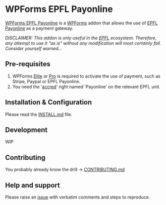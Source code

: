 # WPForms EPFL Payonline

[WPForms EPFL Payonline] is a [WPForms] addon that allows the
use of [EPFL Payonline] as a payment gateway.

_DISCLAIMER: This addon is only useful in the [EPFL] ecosystem. Therefore, any attempt to use it "as is" without any modification will most certainly fail. Consider yourself warned..._

## Pre-requisites

  1. WPForms [Elite] or [Pro] is required to activate the use of
     payment, such as Stripe, Paypal or EPFL Payonline.
  2. You need the '[accred](https://accred.epfl.ch/)' right named 'Payonline' 
     on the relevant EPFL unit.

## Installation & Configuration

Please read the [INSTALL.md] file.

## Development

WIP

## Contributing

You probably already know the drill → [CONTRIBUTING.md]

## Help and support

Please raise an [issue] with verbatim comments and steps to reproduce.


[EPFL]: https://www.epfl.ch
[EPFL Payonline]: https://payonline.epfl.ch
[WPForms EPFL Payonline]: https://github.com/epfl-idevelop/wpforms-epfl-payonline
[latest release]: https://github.com/epfl-idevelop/wpforms-epfl-payonline/releases/latest
[issue]: https://github.com/epfl-idevelop/wpforms-epfl-payonline/issues
[WPForms]: https://wpforms.com/
[Elite]: https://wpforms.com/checkout?edd_action=add_to_cart&download_id=290232&discount=SAVE50
[Pro]: https://wpforms.com/checkout?edd_action=add_to_cart&download_id=290008&discount=SAVE50
[INSTALL.md]: https://github.com/epfl-idevelop/wpforms-epfl-payonline/blob/master/INSTALL.md
[CONTRIBUTING.md]: https://github.com/epfl-idevelop/wpforms-epfl-payonline/blob/master/CONTRIBUTING.md